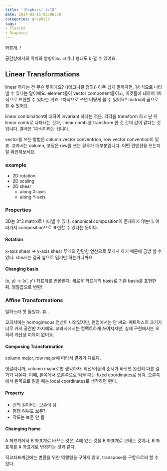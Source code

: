 ```yaml
---
title: '[Grphics] 3/15'
date: 2017-03-15 05:06:50
categories: graphics
tags:
- classes
- Graphics
---
```

좌표계..!

공간상에서의 위치와 방향이죠.
크기나 형태도 바뀔 수 있어요.
<!-- more -->
## Linear Transformations
linear 하다는 건 무슨 뜻이에요?
((테크니컬 정의))
아주 쉽게 말하자면, 1차식으로 나타낼 수 있다는 말이에요.
element들이 vector component들이고, 이것들에 대하여 1차식으로 표현할 수 있다는 거죠.
1차식으로 쓰면 어떻게 쓸 수 있어요?
matrix의 곱으로 쓸 수 있어요.

linear combination에 대하여 invariant 하다는 것은.
각각을 transform 하고 난 뒤 linear comb로 나타내는 것과,
linear comb.를 transform 한 것 간의 값이 같다는 것입니다.
결국은 1차식이라는 겁니다.

vector를 쓰는 방법은 column vector conventrion, row vector convention이 있죠.
교과서는 column, 코딩은 row를 쓰는 경우가 대부분입니다.
어떤 컨벤션을 쓰는지 잘 확인해보세요.

### example
* 2D rotation
* 2D scaling
* 2D shear
    * along X-axis
    * along Y-axis

### Properties
3D는 3*3 matrix로 나타낼 수 있다.
canonical composition이 존재하지 않는다.
여러가지 composition으로 표현할 수 있다는 뜻이다.

#### Rotation
x-axis shear &rarr; y-axis shear
두개의 간단한 연산으로 쪼개서 하기 때문에 금방 할 수 있다.
shear는 결국 옆으로 밀기만 하는거니까요.

#### Changing basis
(x, y) &rarr; (x', y')
좌표계를 변환한다.
새로운 좌표계의 basis로 기존 basis를 표현한 뒤, 행렬곱으로 변환!

### Affine Transformations
일하느라 못 들었다.
휴..

교과서에는 homogineous 연산이 나와있지만, 현업에서는 안 써요.
매트릭스의 크기가 너무 커서 공간만 차지해요.
교과서에서는 컴팩트하게 쓰여지지만, 실제 구현에서는 오히려 계산상 이득이 없어요.

#### Composing Transformation
column major, row major에 따라서 결과가 다르다.

헷갈리니까, column major로만 생각하자.
회전/이동의 순서가 바뀌면 완전히 다른 결과가 나온다.
이때, 왼쪽에서 오른쪽으로 읽을 때는 fixed coordinates로 생각.
오른쪽에서 왼쪽으로 읽을 때는 local coordinates로 생각하면 된다.

#### Property
* 선의 길이비는 보존이 됨.
* 평행 여부도 보존?
* 각도는 보존 안 됨

#### Chainging frame
A 좌표계에서 B 좌표계로 바꾸는 것은,
A에 있는 것을 B 좌표계로 보내는 것이나,
B 좌표계를 A 좌표계로 변경하는 것과 같다.

직교좌표계간에는 변환을 위한 역행렬을 구하지 않고,
transpose를 구함으로써 할 수 있다.
